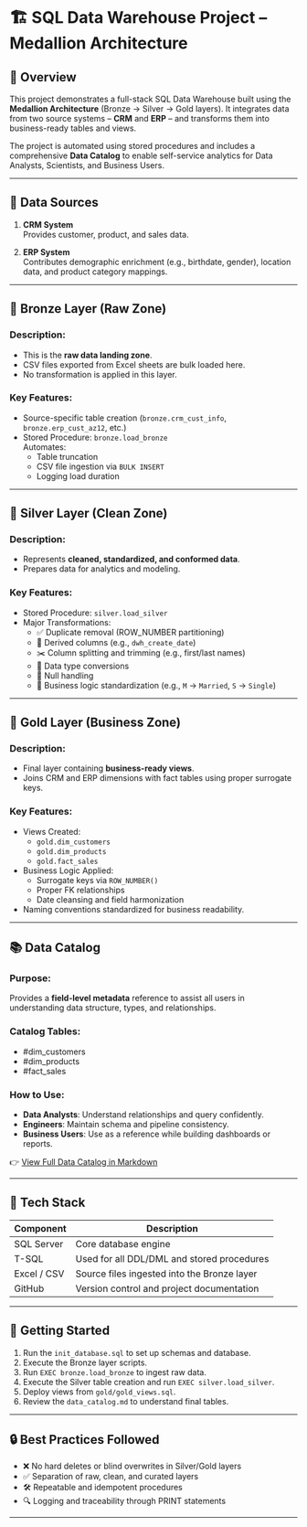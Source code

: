 # 🏗️ SQL Data Warehouse Project – Medallion Architecture

## 📘 Overview

This project demonstrates a full-stack SQL Data Warehouse built using the **Medallion Architecture** (Bronze → Silver → Gold layers). It integrates data from two source systems – **CRM** and **ERP** – and transforms them into business-ready tables and views.

The project is automated using stored procedures and includes a comprehensive **Data Catalog** to enable self-service analytics for Data Analysts, Scientists, and Business Users.

---

## 📂 Data Sources

1. **CRM System**  
   Provides customer, product, and sales data.

2. **ERP System**  
   Contributes demographic enrichment (e.g., birthdate, gender), location data, and product category mappings.

---

## 🥉 Bronze Layer (Raw Zone)

### Description:
- This is the **raw data landing zone**.
- CSV files exported from Excel sheets are bulk loaded here.
- No transformation is applied in this layer.

### Key Features:
- Source-specific table creation (`bronze.crm_cust_info`, `bronze.erp_cust_az12`, etc.)
- Stored Procedure: `bronze.load_bronze`  
  Automates:
  - Table truncation
  - CSV file ingestion via `BULK INSERT`
  - Logging load duration

---

## 🥈 Silver Layer (Clean Zone)

### Description:
- Represents **cleaned, standardized, and conformed data**.
- Prepares data for analytics and modeling.

### Key Features:
- Stored Procedure: `silver.load_silver`
- Major Transformations:
  - ✅ Duplicate removal (ROW_NUMBER partitioning)
  - 🧩 Derived columns (e.g., `dwh_create_date`)
  - ✂️ Column splitting and trimming (e.g., first/last names)
  - 🔁 Data type conversions
  - 🧼 Null handling
  - 🧾 Business logic standardization (e.g., `M` → `Married`, `S` → `Single`)

---

## 🥇 Gold Layer (Business Zone)

### Description:
- Final layer containing **business-ready views**.
- Joins CRM and ERP dimensions with fact tables using proper surrogate keys.

### Key Features:
- Views Created:
  - `gold.dim_customers`
  - `gold.dim_products`
  - `gold.fact_sales`
- Business Logic Applied:
  - Surrogate keys via `ROW_NUMBER()`
  - Proper FK relationships
  - Date cleansing and field harmonization
- Naming conventions standardized for business readability.

---

## 📚 Data Catalog

### Purpose:
Provides a **field-level metadata** reference to assist all users in understanding data structure, types, and relationships.

### Catalog Tables:
- #dim_customers
- #dim_products
- #fact_sales

### How to Use:
- **Data Analysts**: Understand relationships and query confidently.
- **Engineers**: Maintain schema and pipeline consistency.
- **Business Users**: Use as a reference while building dashboards or reports.

👉 [View Full Data Catalog in Markdown](other_docs/data_catalog.md)

---

## 🧪 Tech Stack

| Component      | Description                                      |
|----------------|--------------------------------------------------|
| SQL Server     | Core database engine                             |
| T-SQL          | Used for all DDL/DML and stored procedures       |
| Excel / CSV    | Source files ingested into the Bronze layer      |
| GitHub         | Version control and project documentation        |

---


## 🚀 Getting Started

1. Run the `init_database.sql` to set up schemas and database.
2. Execute the Bronze layer scripts.
3. Run `EXEC bronze.load_bronze` to ingest raw data.
4. Execute the Silver table creation and run `EXEC silver.load_silver`.
5. Deploy views from `gold/gold_views.sql`.
6. Review the `data_catalog.md` to understand final tables.

---

## 🔒 Best Practices Followed

- ❌ No hard deletes or blind overwrites in Silver/Gold layers
- ✅ Separation of raw, clean, and curated layers
- 🛠️ Repeatable and idempotent procedures
- 🔍 Logging and traceability through PRINT statements

---


